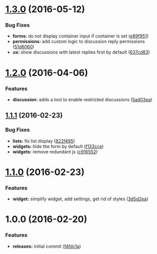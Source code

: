 <a name="1.3.0"></a>
# [1.3.0](https://github.com/hypeJunction/Elgg-group_discussion/compare/1.2.0...v1.3.0) (2016-05-12)


### Bug Fixes

* **forms:** do not display container input if container is set ([e89f951](https://github.com/hypeJunction/Elgg-group_discussion/commit/e89f951))
* **permissions:** add custom logic to discussion reply permissions ([51d6060](https://github.com/hypeJunction/Elgg-group_discussion/commit/51d6060))
* **ux:** show discussions with latest replies first by default ([637cd83](https://github.com/hypeJunction/Elgg-group_discussion/commit/637cd83))



<a name="1.2.0"></a>
# [1.2.0](https://github.com/hypeJunction/Elgg-group_discussion/compare/1.1.1...v1.2.0) (2016-04-06)


### Features

* **discussion:** adds a tool to enable restricted discussions ([5ad03ea](https://github.com/hypeJunction/Elgg-group_discussion/commit/5ad03ea))



<a name="1.1.1"></a>
## [1.1.1](https://github.com/hypeJunction/Elgg-group_discussion/compare/1.1.0...v1.1.1) (2016-02-23)


### Bug Fixes

* **lists:** fix list display ([822f495](https://github.com/hypeJunction/Elgg-group_discussion/commit/822f495))
* **widgets:** hide the form by default ([f133cce](https://github.com/hypeJunction/Elgg-group_discussion/commit/f133cce))
* **widgets:** remove redundant js ([c916552](https://github.com/hypeJunction/Elgg-group_discussion/commit/c916552))



<a name="1.1.0"></a>
# [1.1.0](https://github.com/hypeJunction/Elgg-group_discussion/compare/1.0.0...v1.1.0) (2016-02-23)


### Features

* **widget:** simplify widget, add settings, get rid of styles ([3d5d2ea](https://github.com/hypeJunction/Elgg-group_discussion/commit/3d5d2ea))



<a name="1.0.0"></a>
# 1.0.0 (2016-02-20)


### Features

* **releases:** initial commit ([f4fdc1a](https://github.com/hypeJunction/Elgg-group_discussion/commit/f4fdc1a))



